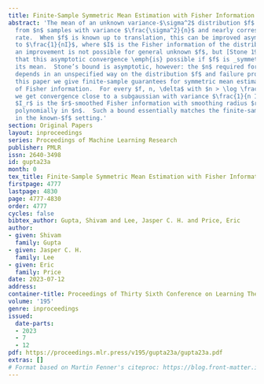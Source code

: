 ```yaml
---
title: Finite-Sample Symmetric Mean Estimation with Fisher Information Rate
abstract: 'The mean of an unknown variance-$\sigma^2$ distribution $f$ can be estimated
  from $n$ samples with variance $\frac{\sigma^2}{n}$ and nearly corresponding subgaussian
  rate.  When $f$ is known up to translation, this can be improved asymptotically
  to $\frac{1}{nI}$, where $I$ is the Fisher information of the distribution.  Such
  an improvement is not possible for general unknown $f$, but [Stone 1975] showed
  that this asymptotic convergence \emph{is} possible if $f$ is _symmetric_ about
  its mean.  Stone’s bound is asymptotic, however: the $n$ required for convergence
  depends in an unspecified way on the distribution $f$ and failure probability $\delta$.   In
  this paper we give finite-sample guarantees for symmetric mean estimation in terms
  of Fisher information.  For every $f, n, \delta$ with $n > \log \frac{1}{\delta}$,
  we get convergence close to a subgaussian with variance $\frac{1}{n I_r}$, where
  $I_r$ is the $r$-smoothed Fisher information with smoothing radius $r$ that decays
  polynomially in $n$.  Such a bound essentially matches the finite-sample guarantees
  in the known-$f$ setting.'
section: Original Papers
layout: inproceedings
series: Proceedings of Machine Learning Research
publisher: PMLR
issn: 2640-3498
id: gupta23a
month: 0
tex_title: Finite-Sample Symmetric Mean Estimation with Fisher Information Rate
firstpage: 4777
lastpage: 4830
page: 4777-4830
order: 4777
cycles: false
bibtex_author: Gupta, Shivam and Lee, Jasper C. H. and Price, Eric
author:
- given: Shivam
  family: Gupta
- given: Jasper C. H.
  family: Lee
- given: Eric
  family: Price
date: 2023-07-12
address: 
container-title: Proceedings of Thirty Sixth Conference on Learning Theory
volume: '195'
genre: inproceedings
issued:
  date-parts:
  - 2023
  - 7
  - 12
pdf: https://proceedings.mlr.press/v195/gupta23a/gupta23a.pdf
extras: []
# Format based on Martin Fenner's citeproc: https://blog.front-matter.io/posts/citeproc-yaml-for-bibliographies/
---
```

